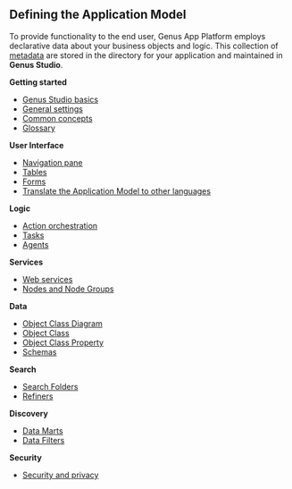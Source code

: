 ## Defining the Application Model

To provide functionality to the end user, Genus App Platform employs declarative data about your business objects and logic. This collection of [metadata](defining-the-application-model/glossary.md) are stored in the directory for your application and maintained in **Genus Studio**.

**Getting started**

* [Genus Studio basics](defining-the-application-model/genus-studio-basics.md)
* [General settings](defining-the-application-model/general-settings.md)
* [Common concepts](defining-the-application-model/common-concepts.md)
* [Glossary](defining-the-application-model/glossary.md)

**User Interface**

* [Navigation pane](defining-the-application-model/navigation-pane.md)
* [Tables](defining-the-application-model/tables.md)
* [Forms](defining-the-application-model/forms.md)
* [Translate the Application Model to other languages](defining-the-application-model/translate-the-application-model-to-other-languages.md)

**Logic**

* [Action orchestration](defining-the-application-model/action-orchestration.md)
* [Tasks](defining-the-application-model/tasks.md)
* [Agents](defining-the-application-model/agents.md)

**Services**

* [Web services](defining-the-application-model/web-services.md)
* [Nodes and Node Groups](defining-the-application-model/nodes-and-node-groups.md)

**Data**

* [Object Class Diagram](defining-the-application-model/object-class-diagram.md)
* [Object Class](defining-the-application-model/object-class.md)
* [Object Class Property](defining-the-application-model/object-class-property.md)
* [Schemas](defining-the-application-model/schemas.md)

**Search**

* [Search Folders](defining-the-application-model/search-folders.md)
* [Refiners](defining-the-application-model/refiners.md)

**Discovery**

* [Data Marts](defining-the-application-model/data-marts.md)
* [Data Filters](defining-the-application-model/data-filters.md)

**Security**

* [Security and privacy](security-and-privacy.md)
